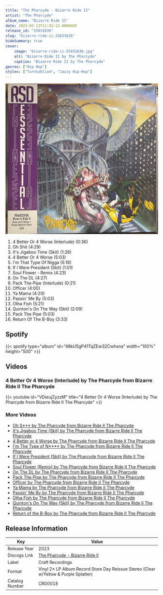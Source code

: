 ```yaml
---
title: "The Pharcyde - Bizarre Ride II"
artist: "The Pharcyde"
album_name: "Bizarre Ride II"
date: 2023-02-13T11:32:12.000000Z
release_id: "25831636"
slug: "bizarre-ride-ii-25831636"
hideSummary: true
cover:
    image: "bizarre-ride-ii-25831636.jpg"
    alt: "Bizarre Ride II by The Pharcyde"
    caption: "Bizarre Ride II by The Pharcyde"
genres: ["Hip Hop"]
styles: ["Turntablism", "Jazzy Hip-Hop"]
---
```


![Bizarre Ride II by The Pharcyde](bizarre-ride-ii-25831636.jpg)

<!-- section break -->

1. 4 Better Or 4 Worse (Interlude) (0:36)
2. Oh Shit (4:29)
3. It's Jigaboo Time (Skit) (1:26)
4. 4 Better Or 4 Worse (5:03)
5. I'm That Type Of Nigga (5:16)
6. If I Were President (Skit) (1:01)
7. Soul Flower - Remix (4:23)
8. On The DL (4:27)
9. Pack The Pipe (Interlude) (0:21)
10. Officer (4:00)
11. Ya Mama (4:20)
12. Passin' Me By (5:03)
13. Otha Fish (5:21)
14. Quinton's On The Way (Skit) (2:09)
15. Pack The Pipe (5:03)
16. Return Of The B-Boy (3:33)

<!-- section break -->


## Spotify
{{< spotify type="album" id="48kU5gP41TqZEw32Cwhsna" width="100%" height="500" >}}



## Videos
### 4 Better Or 4 Worse (Interlude) by The Pharcyde from Bizarre Ride II The Pharcyde
{{< youtube id="VDieujZyzzM" title="4 Better Or 4 Worse (Interlude) by The Pharcyde from Bizarre Ride II The Pharcyde" >}}<br>

### More Videos

- [Oh S*** by The Pharcyde from Bizarre Ride II The Pharcyde](https://www.youtube.com/watch?v=QdANlTrjXBg)
- [It's Jigaboo Time (Skit) by The Pharcyde from Bizarre Ride II The Pharcyde](https://www.youtube.com/watch?v=emY7MNY3SIY)
- [4 Better or 4 Worse  by The Pharcyde from Bizarre Ride II The Pharcyde](https://www.youtube.com/watch?v=kg8YrFgtznU)
- [I'm The Type of N**** by The Pharcyde from Bizarre Ride II The Pharcyde](https://www.youtube.com/watch?v=4h-Uh1jdKYg)
- [If I Were President (Skit) by The Pharcyde from Bizarre Ride II The Pharcyde](https://www.youtube.com/watch?v=-s_u_A-PaNM)
- [Soul Flower (Remix) by The Pharcyde from Bizarre Ride II The Pharcyde](https://www.youtube.com/watch?v=VlJvt_uSrb4)
- [On The DL by The Pharcyde from Bizarre Ride II The Pharcyde](https://www.youtube.com/watch?v=Se2MfbzFJtc)
- [Pack The Pipe by The Pharcyde from Bizarre Ride II The Pharcyde](https://www.youtube.com/watch?v=3jXYwF6hl-I)
- [Officer by The Pharcyde from Bizarre Ride II The Pharcyde](https://www.youtube.com/watch?v=sby8NMiNlmo)
- [Ya Mama by The Pharcyde from Bizarre Ride II The Pharcyde](https://www.youtube.com/watch?v=g3SZK9-PfZw)
- [Passin' Me By by The Pharcyde from Bizarre Ride II The Pharcyde](https://www.youtube.com/watch?v=UYN1ODw4wM8)
- [Otha Fish by The Pharcyde from Bizarre Ride II The Pharcyde](https://www.youtube.com/watch?v=0ra4_t8kPXE)
- [Quinton's On The Way (Skit) by The Pharcyde from Bizarre Ride II The Pharcyde](https://www.youtube.com/watch?v=wh6WVMPrepY)
- [Return of the B-Boy by The Pharcyde from Bizarre Ride II The Pharcyde](https://www.youtube.com/watch?v=4NR4b1bbls4)


## Release Information
|  Key           | Value                                                |
| ---------------| ---------------------------------------------------- |
| Release Year   | 2023                                   |
| Discogs Link   | [The Pharcyde - Bizarre Ride II](https://www.discogs.com/release/25831636-The-Pharcyde-Bizarre-Ride-II) |
| Label          | Craft Recordings |
| Format         | Vinyl 2× LP Album Record Store Day Reissue Stereo (Clear w/Yellow & Purple Splatter) |
| Catalog Number | CR00018 |
